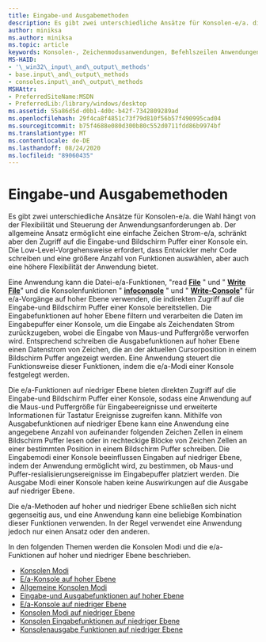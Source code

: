 ```yaml
---
title: Eingabe-und Ausgabemethoden
description: Es gibt zwei unterschiedliche Ansätze für Konsolen-e/a. die Wahl hängt von der Flexibilität und Steuerung der Anwendungsanforderungen ab.
author: miniksa
ms.author: miniksa
ms.topic: article
keywords: Konsolen-, Zeichenmodusanwendungen, Befehlszeilen Anwendungen, Terminalanwendungen, Konsolen-API
MS-HAID:
- '\_win32\_input\_and\_output\_methods'
- base.input\_and\_output\_methods
- consoles.input\_and\_output\_methods
MSHAttr:
- PreferredSiteName:MSDN
- PreferredLib:/library/windows/desktop
ms.assetid: 55a86d5d-d0b1-4d0c-b42f-7342809289ad
ms.openlocfilehash: 29f4ca8f4851c73f79d810f56b57f490995cad04
ms.sourcegitcommit: b75f4688e080d300b80c552d0711fdd86b9974bf
ms.translationtype: MT
ms.contentlocale: de-DE
ms.lasthandoff: 08/24/2020
ms.locfileid: "89060435"
---
```

# <a name="input-and-output-methods"></a>Eingabe-und Ausgabemethoden


Es gibt zwei unterschiedliche Ansätze für Konsolen-e/a. die Wahl hängt von der Flexibilität und Steuerung der Anwendungsanforderungen ab. Der allgemeine Ansatz ermöglicht eine einfache Zeichen Strom-e/a, schränkt aber den Zugriff auf die Eingabe-und Bildschirm Puffer einer Konsole ein. Die Low-Level-Vorgehensweise erfordert, dass Entwickler mehr Code schreiben und eine größere Anzahl von Funktionen auswählen, aber auch eine höhere Flexibilität der Anwendung bietet.

Eine Anwendung kann die Datei-e/a-Funktionen, "read [**File**](https://msdn.microsoft.com/library/windows/desktop/aa365467) " und " [**Write File**](https://msdn.microsoft.com/library/windows/desktop/aa365747)" und die Konsolenfunktionen " [**infoconsole**](readconsole.md) " und " [**Write-Console**](writeconsole.md)" für e/a-Vorgänge auf hoher Ebene verwenden, die indirekten Zugriff auf die Eingabe-und Bildschirm Puffer einer Konsole bereitstellen. Die Eingabefunktionen auf hoher Ebene filtern und verarbeiten die Daten im Eingabepuffer einer Konsole, um die Eingabe als Zeichendaten Strom zurückzugeben, wobei die Eingabe von Maus-und Puffergröße verworfen wird. Entsprechend schreiben die Ausgabefunktionen auf hoher Ebene einen Datenstrom von Zeichen, die an der aktuellen Cursorposition in einem Bildschirm Puffer angezeigt werden. Eine Anwendung steuert die Funktionsweise dieser Funktionen, indem die e/a-Modi einer Konsole festgelegt werden.

Die e/a-Funktionen auf niedriger Ebene bieten direkten Zugriff auf die Eingabe-und Bildschirm Puffer einer Konsole, sodass eine Anwendung auf die Maus-und Puffergröße für Eingabeereignisse und erweiterte Informationen für Tastatur Ereignisse zugreifen kann. Mithilfe von Ausgabefunktionen auf niedriger Ebene kann eine Anwendung eine angegebene Anzahl von aufeinander folgenden Zeichen Zellen in einem Bildschirm Puffer lesen oder in rechteckige Blöcke von Zeichen Zellen an einer bestimmten Position in einem Bildschirm Puffer schreiben. Die Eingabemodi einer Konsole beeinflussen Eingaben auf niedriger Ebene, indem der Anwendung ermöglicht wird, zu bestimmen, ob Maus-und Puffer-resialisierungsereignisse im Eingabepuffer platziert werden. Die Ausgabe Modi einer Konsole haben keine Auswirkungen auf die Ausgabe auf niedriger Ebene.

Die e/a-Methoden auf hoher und niedriger Ebene schließen sich nicht gegenseitig aus, und eine Anwendung kann eine beliebige Kombination dieser Funktionen verwenden. In der Regel verwendet eine Anwendung jedoch nur einen Ansatz oder den anderen.

In den folgenden Themen werden die Konsolen Modi und die e/a-Funktionen auf hoher und niedriger Ebene beschrieben.

- [Konsolen Modi](console-modes.md)
- [E/a-Konsole auf hoher Ebene](high-level-console-i-o.md)
- [Allgemeine Konsolen Modi](high-level-console-modes.md)
- [Eingabe-und Ausgabefunktionen auf hoher Ebene](high-level-console-input-and-output-functions.md)
- [E/a-Konsole auf niedriger Ebene](low-level-console-i-o.md)
- [Konsolen Modi auf niedriger Ebene](low-level-console-modes.md)
- [Konsolen Eingabefunktionen auf niedriger Ebene](low-level-console-input-functions.md)
- [Konsolenausgabe Funktionen auf niedriger Ebene](low-level-console-output-functions.md)

 

 




